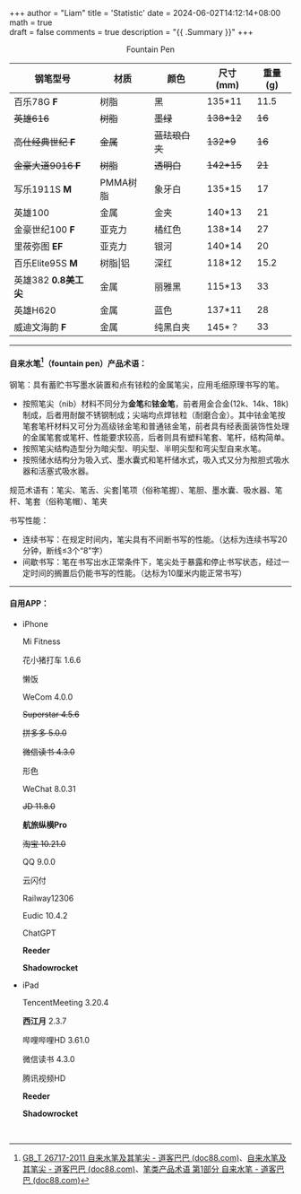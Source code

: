 +++
author = "Liam"
title = 'Statistic'
date = 2024-06-02T14:12:14+08:00
math = true                             
draft = false
comments = true
description = "{{ .Summary }}"
+++

<center>Fountain Pen</center>

| 钢笔型号           | 材质   | 颜色       | 尺寸(mm) | 重量(g) |
| ------------------ | ------ | ---------- | -------- | ------- |
| 百乐78G **F**      | 树脂   | 黑       | 135*11   | 11.5    |
| ~~英雄616~~    | ~~树脂~~ | ~~墨绿~~   | ~~138*12~~ | ~~16~~  |
| ~~高仕经典世纪 **F**~~ | ~~金属~~ | ~~蓝珐琅白夹~~ | ~~132*9~~ | ~~16~~  |
| ~~金豪大道9016 **F**~~ | ~~树脂~~ | ~~透明白~~ | ~~142*15~~ | ~~21~~  |
| 写乐1911S **M**   | PMMA树脂 | 象牙白     | 135*15   | 17      |
| 英雄100            | 金属   | 金夹       | 140*13   | 21      |
| 金豪世纪100 **F**  | 亚克力 | 橘红色     | 138*14   | 27      |
| 里莜弥图 **EF** | 亚克力 | 银河 | 140*14 |20|
| 百乐Elite95S **M** | 树脂\|铝 | 深红 | 118*12 |15.2|
| 英雄382 **0.8美工尖** | 金属 | 丽雅黑 | 115*13 |33|
| 英雄H620 | 金属 | 蓝色 | 137*11 |28|
| 威迪文海韵 **F** | 金属 | 纯黑白夹 | 145*？ |33|

-----



#### 自来水笔[^1]（fountain pen）产品术语：

钢笔：具有蓄贮书写墨水装置和点有铱粒的金属笔尖，应用毛细原理书写的笔。

- 按照笔尖（nib）材料不同分为**金笔**和**铱金笔**，前者用金合金(12k、14k、18k)制成，后者用耐酸不锈钢制成；尖端均点焊铱粒（耐磨合金）。其中铱金笔按笔套笔杆材料又可分为高级铱金笔和普通铱金笔，前者具有经表面装饰性处理的金属笔套或笔杆、性能要求较高，后者则具有塑料笔套、笔杆，结构简单。
- 按照笔尖结构造型分为暗尖型、明尖型、半明尖型和弯尖型自来水笔。
- 按照储水结构分为吸入式、墨水囊式和笔杆储水式，吸入式又分为揿胆式吸水器和活塞式吸水器。

规范术语有：笔尖、笔舌、尖套|笔项（俗称笔握）、笔胆、墨水囊、吸水器、笔杆、笔套（俗称笔帽）、笔夹

书写性能：

- 连续书写：在规定时间内，笔尖具有不间断书写的性能。（达标为连续书写20分钟，断线$\leq$3个“8”字）
- 间歇书写：笔在书写出水正常条件下，笔尖处于暴露和停止书写状态，经过一定时间的搁置后仍能书写的性能。（达标为10厘米内能正常书写）

-----



#### 自用APP：

- iPhone

  Mi Fitness

  花小猪打车 1.6.6

  懒饭

  WeCom 4.0.0

  ~~Superstar 4.5.6~~

  ~~拼多多 5.0.0~~

  ~~微信读书 4.3.0~~

  形色

  WeChat 8.0.31

  ~~JD 11.8.0~~

  **航旅纵横Pro**

  ~~淘宝 10.21.0~~

  QQ 9.0.0

  云闪付 

  Railway12306

  Eudic 10.4.2

  ChatGPT

  **Reeder**

  **Shadowrocket**

- iPad

  TencentMeeting 3.20.4

  **西江月** 2.3.7

  哔哩哔哩HD 3.61.0

  微信读书 4.3.0

  腾讯视频HD

  **Reeder**

  **Shadowrocket**

​        

[^1]:[GB_T 26717-2011 自来水笔及其笔尖 - 道客巴巴 (doc88.com)](https://www.doc88.com/p-1856421049781.html)、[自来水笔及其笔尖 - 道客巴巴 (doc88.com)](https://www.doc88.com/p-97887558882856.html)、[笔类产品术语 第1部分 自来水笔 - 道客巴巴 (doc88.com)](https://www.doc88.com/p-7714946198217.html)
